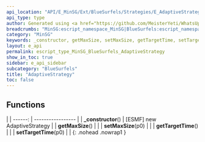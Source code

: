 ```yaml
---
api_location: "API/E_MinSG/Ext/BlueSurfels/Strategies/E_AdaptiveStrategy.cpp:30:18"
api_type: type
author: Generated using <a href="https://github.com/MeisterYeti/WhatsUpDoc">WhatsUpDoc</a>
breadcrumbs: "MinSG:escript_namespace_MinSG|BlueSurfels:escript_namespace_MinSG_BlueSurfels"
category: "MinSG"
keywords: _constructor, getMaxSize, setMaxSize, getTargetTime, setTargetTime
layout: e_api
permalink: escript_type_MinSG_BlueSurfels_AdaptiveStrategy
show_in_toc: true
sidebar: e_api_sidebar
subcategory: "BlueSurfels"
title: "AdaptiveStrategy"
toc: false
---
```


## Functions

|
| ------: | ----------------- |
| **_constructor**() | [ESMF] new AdaptiveStrategy |
| **getMaxSize**() |  |
| **setMaxSize**(p0) |  |
| **getTargetTime**() |  |
| **setTargetTime**(p0) |  |
{: .nohead .nowrap1 }
